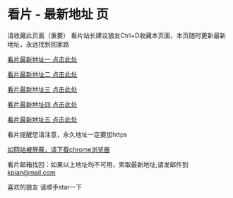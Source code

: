 # 看片 - 最新地址 页

请收藏此页面（重要）
看片站长建议狼友Ctrl+D收藏本页面，本页随时更新最新地址，永远找到回家路

[看片最新地址一 点击此处](https://8xuz.buzz/) 

[看片最新地址二 点击此处](https://8xvc.buzz/) 

[看片最新地址三 点击此处](https://8xuy.buzz/) 

[看片最新地址四 点击此处](https://8xuw.buzz/) 

[看片最新地址五 点击此处](https://8xvd.buzz/) 

看片提醒您请注意，永久地址一定要加https

[如网站被屏蔽，请下载chrome浏览器](https://8xe23.com/chrome_93.0.4577.82.apk) 

看片邮箱找回：如果以上地址均不可用，索取最新地址,请发邮件到 kpian@mail.com

喜欢的狼友 请顺手star一下
